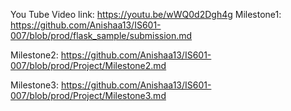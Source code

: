 You Tube Video link: https://youtu.be/wWQ0d2Dgh4g
Milestone1: https://github.com/Anishaa13/IS601-007/blob/prod/flask_sample/submission.md
 
Milestone2: https://github.com/Anishaa13/IS601-007/blob/prod/Project/Milestone2.md

Milestone3: https://github.com/Anishaa13/IS601-007/blob/prod/Project/Milestone3.md

